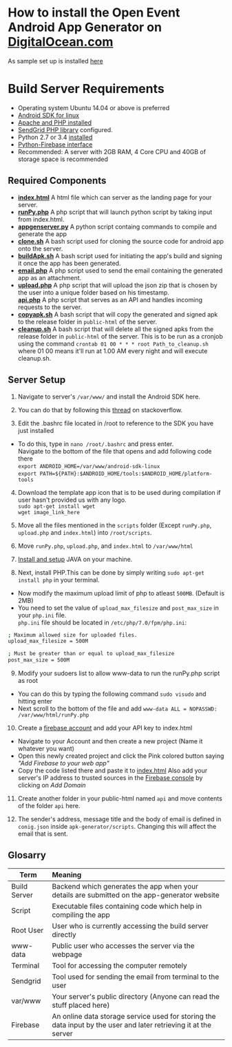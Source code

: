 # How to install the Open Event Android App Generator on [DigitalOcean.com](https://www.digitalocean.com)

As sample set up is installed [here](http://45.55.58.149)

# Build Server Requirements

- Operating system Ubuntu 14.04 or above is preferred
- [Android SDK for linux](http://stackoverflow.com/a/19416222/5471095)
- [Apache and PHP installed](https://www.digitalocean.com/community/tutorials/how-to-install-linux-apache-mysql-php-lamp-stack-on-ubuntu)
- [SendGrid PHP library](https://github.com/sendgrid/sendgrid-php) configured.
- Python 2.7 or 3.4 [installed](http://askubuntu.com/questions/350751/install-and-run-python-3-at-the-same-time-than-python-2)
- [Python-Firebase interface](https://pypi.python.org/pypi/python-firebase/1.2)
- Recommended: A server with 2GB RAM, 4 Core CPU and 40GB of storage space is recommended<br>

## Required Components

* **[index.html](https://github.com/fossasia/open-event-android/blob/master/apk-generator/index.html)** A html file which can server as the landing page for your server.
* **[runPy.php](https://github.com/fossasia/open-event-android/blob/master/apk-generator/scripts/runPy.php)** A php script that will launch python script by taking input from index.html.
* **[appgenserver.py](https://github.com/fossasia/open-event-android/blob/master/apk-generator/scripts/appgenserver.py)** A python script containg commands to compile and generate the app
* **[clone.sh](https://github.com/fossasia/open-event-android/blob/master/apk-generator/scripts/clone.sh)** A bash script used for cloning the source code for android app onto the server.
* **[buildApk.sh](https://github.com/fossasia/open-event-android/blob/master/apk-generator/scripts/buildApk.sh)** A bash script used for initiating the app's build and signing it once the app has been generated.
* **[email.php](https://github.com/fossasia/open-event-android/blob/master/apk-generator/api/email.sh)** A php script used to send the email containing the generated app as an attachment.
* **[upload.php](https://github.com/fossasia/open-event-android/blob/development/apk-generator/scripts/upload.php)** A php script that will upload the json zip that is chosen by the user into a unique folder based on his timestamp.<br>  **[api.php](https://github.com/fossasia/open-event-android/blob/development/apk-generator/api/api.php)** A php script that serves as an API and handles incoming requests to the server.
* **[copyapk.sh](https://github.com/fossasia/open-event-android/blob/development/apk-generator/scripts/copyApk.sh)** A bash script that will copy the generated and signed apk to the release folder in `public-html` of the server.
* **[cleanup.sh](https://github.com/fossasia/open-event-android/blob/development/apk-generator/scripts/cleanup.sh)** A bash script that will delete all the signed apks from the release folder in `public-html` of the server. This is to be run as a cronjob using the command ``` crontab 01 00 * * * root Path_to_cleanup.sh ``` where 01 00 means it'll run at 1.00 AM every night and will execute cleanup.sh.

## Server Setup

1) Navigate to server's `/var/www/` and install the Android SDK here.

2) You can do that by following this [thread](http://stackoverflow.com/questions/17963508/how-to-install-android-sdk-build-tools-on-the-command-line/) on stackoverflow.

3) Edit the .bashrc file located in /root to reference to the SDK you have just installed

* To do this, type in `nano /root/.bashrc` and press enter.<br>
  Navigate to the bottom of the file that opens and add following code there<br>
  `export ANDROID_HOME=/var/www/android-sdk-linux`<br>
  `export PATH=${PATH}:$ANDROID_HOME/tools:$ANDROID_HOME/platform-tools`

4) Download the template app icon that is to be used during compilation if user hasn't provided us with any logo.<br>
  `sudo apt-get install wget`<br>
  `wget image_link_here`

5) Move all the files mentioned in the `scripts` folder (Except `runPy.php`, `upload.php` and `index.html`) into `/root/scripts`.

6) Move `runPy.php`, `upload.php`, and `index.html` to `/var/www/html`

7) [Install and setup](https://www.digitalocean.com/community/tutorials/how-to-install-java-with-apt-get-on-ubuntu-16-04) JAVA on your machine.

8) Next, install PHP.This can be done by simply writing `sudo apt-get install php` in your terminal.

* Now modify the maximum upload limit of php to atleast `500MB`. (Default is 2MB)
* You need to set the value of ```upload_max_filesize``` and ```post_max_size``` in your ```php.ini``` file. <br> ```php.ini``` file should be located in ```/etc/php/7.0/fpm/php.ini```:

```sh
; Maximum allowed size for uploaded files.
upload_max_filesize = 500M

; Must be greater than or equal to upload_max_filesize
post_max_size = 500M
```

9) Modify your sudoers list to allow www-data to run the runPy.php script as root

* You can do this by typing the following command `sudo visudo` and hitting enter<br>
* Next scroll to the bottom of the file and add `www-data ALL = NOPASSWD: /var/www/html/runPy.php`

10) Create a [firebase account](firebase.google.com) and add your API key to index.html<br>

* Navigate to your Account and then create a new project (Name it whatever you want)<br>
* Open this newly created project and click the Pink colored button saying _"Add Firebase to your web app"_<br>
* Copy the code listed there and paste it to [index.html](https://github.com/fossasia/open-event-android/blob/master/apk-generator/index.html#L76) Also add your server's IP address to trusted sources in the [Firebase console](https://console.firebase.google.com/project/app-generator/authentication/providers) by clicking on _Add Domain_

11) Create another folder in your public-html named `api` and move contents of the folder `api` here.

12) The sender's address, message title and the body of email is defined in `conig.json` inside `apk-generator/scripts`. Changing this will affect the email that is sent.

## Glosarry

Term         | Meaning
------------ | :---------------------------------------------------------------------------------------------------------------
Build Server | Backend which generates the app when your details are submitted on the app-generator website
Script       | Executable files containing code which help in compiling the app
Root User    | User who is currently accessing the build server directly
www-data     | Public user who accesses the server via the webpage
Terminal     | Tool for accessing the computer remotely
Sendgrid     | Tool used for sending the email from terminal to the user
var/www      | Your server's public directory (Anyone can read the stuff placed here)
Firebase     | An online data storage service used for storing the data input by the user and later retrieving it at the server
